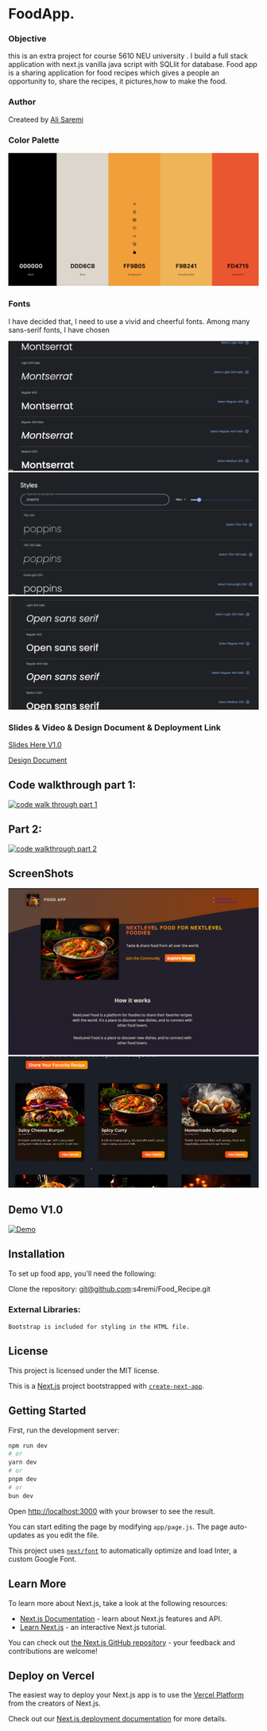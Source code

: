 # FoodApp.

### Objective

this is an extra project for course 5610 NEU university . I build a full stack application with next.js vanilla java script with SQLlit for database. Food app is a sharing application for food recipes which gives a people an opportunity to, share the recipes, it pictures,how to make the food.

### Author

Createed by [Ali Saremi](https://github.com/s4remi)

### Color Palette

![color palette ](./assets/colorpalette.png)

### Fonts

I have decided that, I need to use a vivid and cheerful fonts. Among many sans-serif fonts, I have chosen

![font](./assets/font3.png)
![font](./assets/font1.png)
![font](./assets/font2.png)

### Slides & Video & Design Document & Deployment Link

[Slides Here V1.0](https://docs.google.com/presentation/d/1I4QXTGN8Cr7uGZmi4jpsKrviu5BcBpyd8YvkVkVrOUI/edit?usp=sharing)

[Design Document]()

## Code walkthrough part 1:

[![code walk through part 1](https://img.youtube.com/vi/v=4Qp9swMuFdc.jpg)](https://www.youtube.com/watch?v=4Qp9swMuFdc)

## Part 2:

[![code walkthrough part 2](https://img.youtube.com/vi/v=yY5mgzHjW7M.jpg)](https://www.youtube.com/watch?v=yY5mgzHjW7M)

## ScreenShots

![Screenshots without accessability ](./assets/screenshot1.png)
![Screenshots without accessibility ](./assets/screenshot2.png)

## Demo V1.0

[![Demo](https://img.youtube.com/vi/5HiuIU3SyY.jpg)](https://www.youtube.com/watch?v=_5HiuIU3SyY)

## Installation

To set up food app, you'll need the following:

Clone the repository: git@github.com:s4remi/Food_Recipe.git

### External Libraries:

    Bootstrap is included for styling in the HTML file.

## License

This project is licensed under the MIT license.

This is a [Next.js](https://nextjs.org/) project bootstrapped with [`create-next-app`](https://github.com/vercel/next.js/tree/canary/packages/create-next-app).

## Getting Started

First, run the development server:

```bash
npm run dev
# or
yarn dev
# or
pnpm dev
# or
bun dev
```

Open [http://localhost:3000](http://localhost:3000) with your browser to see the result.

You can start editing the page by modifying `app/page.js`. The page auto-updates as you edit the file.

This project uses [`next/font`](https://nextjs.org/docs/basic-features/font-optimization) to automatically optimize and load Inter, a custom Google Font.

## Learn More

To learn more about Next.js, take a look at the following resources:

- [Next.js Documentation](https://nextjs.org/docs) - learn about Next.js features and API.
- [Learn Next.js](https://nextjs.org/learn) - an interactive Next.js tutorial.

You can check out [the Next.js GitHub repository](https://github.com/vercel/next.js/) - your feedback and contributions are welcome!

## Deploy on Vercel

The easiest way to deploy your Next.js app is to use the [Vercel Platform](https://vercel.com/new?utm_medium=default-template&filter=next.js&utm_source=create-next-app&utm_campaign=create-next-app-readme) from the creators of Next.js.

Check out our [Next.js deployment documentation](https://nextjs.org/docs/deployment) for more details.
